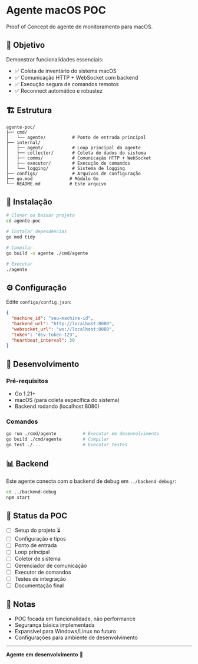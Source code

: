 # Agente macOS POC

Proof of Concept do agente de monitoramento para macOS.

## 🎯 Objetivo

Demonstrar funcionalidades essenciais:
- ✅ Coleta de inventário do sistema macOS
- ✅ Comunicação HTTP + WebSocket com backend
- ✅ Execução segura de comandos remotos
- ✅ Reconnect automático e robustez

## 🏗️ Estrutura

```
agente-poc/
├── cmd/
│   └── agente/          # Ponto de entrada principal
├── internal/
│   ├── agent/           # Loop principal do agente
│   ├── collector/       # Coleta de dados do sistema
│   ├── comms/           # Comunicação HTTP + WebSocket
│   ├── executor/        # Execução de comandos
│   └── logging/         # Sistema de logging
├── configs/             # Arquivos de configuração
├── go.mod              # Módulo Go
└── README.md           # Este arquivo
```

## 🚀 Instalação

```bash
# Clonar ou baixar projeto
cd agente-poc

# Instalar dependências
go mod tidy

# Compilar
go build -o agente ./cmd/agente

# Executar
./agente
```

## ⚙️ Configuração

Edite `configs/config.json`:

```json
{
  "machine_id": "seu-machine-id",
  "backend_url": "http://localhost:8080",
  "websocket_url": "ws://localhost:8080",
  "token": "dev-token-123",
  "heartbeat_interval": 30
}
```

## 🔧 Desenvolvimento

### Pré-requisitos
- Go 1.21+
- macOS (para coleta específica do sistema)
- Backend rodando (localhost:8080)

### Comandos
```bash
go run ./cmd/agente          # Executar em desenvolvimento
go build ./cmd/agente        # Compilar
go test ./...                # Executar testes
```

## 📊 Backend

Este agente conecta com o backend de debug em `../backend-debug/`:

```bash
cd ../backend-debug
npm start
```

## 🎯 Status da POC

- [ ] Setup do projeto ⏳
- [ ] Configuração e tipos
- [ ] Ponto de entrada
- [ ] Loop principal
- [ ] Coletor de sistema
- [ ] Gerenciador de comunicação
- [ ] Executor de comandos
- [ ] Testes de integração
- [ ] Documentação final

## 📝 Notas

- POC focada em funcionalidade, não performance
- Segurança básica implementada
- Expansível para Windows/Linux no futuro
- Configurações para ambiente de desenvolvimento

---

**Agente em desenvolvimento** 🚧 